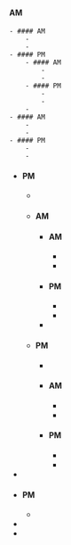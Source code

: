 #### AM
	- #### AM
		-
		-
	- #### PM
		- #### AM
			-
			-
		- #### PM
			-
			-
		-
	- #### AM
		-
		-
	- #### PM
		-
		-
- #### PM
	-
	- #### AM
		- #### AM
			-
			-
		- #### PM
			-
			-
		-
	- #### PM
		-
		- #### AM
			-
			-
		- #### PM
			-
			-
-
- #### PM
	-
-
-